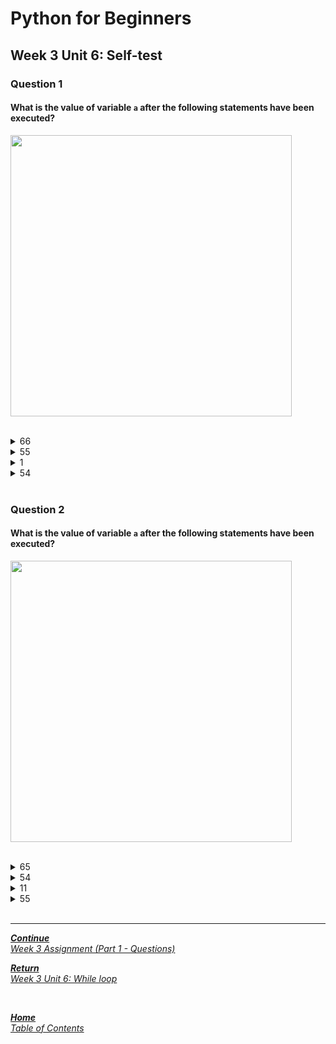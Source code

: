 # Python for Beginners

## Week 3 Unit 6: Self-test

### Question 1

#### What is the value of variable ```a``` after the following statements have been executed? 

<img src=selftest/week3_unit6_f1.png width="450"><br><br>

<details>
	<summary>66</summary>
	<img  src="selftest/cross.png" width="25">
</details>


<details>
	<summary>55</summary>
	<img  src="selftest/cross.png" width="25">
</details>


<details>
	<summary>1</summary>
	<img  src="selftest/cross.png" width="25">
</details>


<details>
	<summary>54</summary>
	<img  src="selftest/check.png" width="25">
</details>




<br>

### Question 2

#### What is the value of variable ```a``` after the following statements have been executed?

<img src=selftest/week3_unit6_f2.png width="450"><br><br>

<details>
	<summary>65</summary>
	<img  src="selftest/cross.png" width="25">
</details>


<details>
	<summary>54</summary>
	<img  src="selftest/cross.png" width="25">
</details>


<details>
	<summary>11</summary>
	<img  src="selftest/cross.png" width="25">
</details>


<details>
	<summary>55</summary>
	<img  src="selftest/check.png" width="25">
</details>




<br>

---

[***Continue*** <br> *Week 3 Assignment (Part 1 - Questions)*](week3_assignment_questions.md)

[***Return*** <br> *Week 3 Unit 6: While loop*](week3_unit6_while_loop.md)

<br>

[***Home*** <br>*Table of Contents*](home.md)